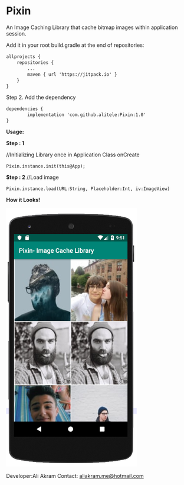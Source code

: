 # Pixin
An Image Caching Library that cache bitmap images within application session.

Add it in your root build.gradle at the end of repositories:

	allprojects {
		repositories {
			...
			maven { url 'https://jitpack.io' }
		}
	}
	
	
Step 2. Add the dependency

	dependencies {
	        implementation 'com.github.alitele:Pixin:1.0'
	}
**Usage:**

**Step : 1**

//Initializing Library once in Application Class onCreate
```
Pixin.instance.init(this@App);
```

**Step : 2**
//Load image
```
Pixin.instance.load(URL:String, Placeholder:Int, iv:ImageView)
```

**How it Looks!**


![alt text](https://github.com/alitele/Pixin/blob/master/sample.png)

Developer:Ali Akram
Contact: aliakram.me@hotmail.com